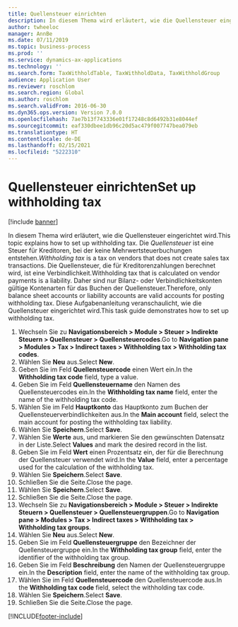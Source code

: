 ```yaml
---
title: Quellensteuer einrichten
description: In diesem Thema wird erläutert, wie die Quellensteuer eingerichtet wird.
author: twheeloc
manager: AnnBe
ms.date: 07/11/2019
ms.topic: business-process
ms.prod: ''
ms.service: dynamics-ax-applications
ms.technology: ''
ms.search.form: TaxWithholdTable, TaxWithholdData, TaxWithholdGroup
audience: Application User
ms.reviewer: roschlom
ms.search.region: Global
ms.author: roschlom
ms.search.validFrom: 2016-06-30
ms.dyn365.ops.version: Version 7.0.0
ms.openlocfilehash: 7ae7b13f743336e01f17248c8d6492b31e8044ef
ms.sourcegitcommit: eaf330dbee1db96c20d5ac479f007747bea079eb
ms.translationtype: HT
ms.contentlocale: de-DE
ms.lasthandoff: 02/15/2021
ms.locfileid: "5222310"
---
```

# <a name="set-up-withholding-tax"></a><span data-ttu-id="a280f-103">Quellensteuer einrichten</span><span class="sxs-lookup"><span data-stu-id="a280f-103">Set up withholding tax</span></span>

[!include [banner](../../includes/banner.md)]

<span data-ttu-id="a280f-104">In diesem Thema wird erläutert, wie die Quellensteuer eingerichtet wird.</span><span class="sxs-lookup"><span data-stu-id="a280f-104">This topic explains how to set up withholding tax.</span></span> <span data-ttu-id="a280f-105">Die *Quellensteuer* ist eine Steuer für Kreditoren, bei der keine Mehrwertsteuerbuchungen entstehen.</span><span class="sxs-lookup"><span data-stu-id="a280f-105">*Withholding tax* is a tax on vendors that does not create sales tax transactions.</span></span> <span data-ttu-id="a280f-106">Die Quellensteuer, die für Kreditorenzahlungen berechnet wird, ist eine Verbindlichkeit.</span><span class="sxs-lookup"><span data-stu-id="a280f-106">Withholding tax that is calculated on vendor payments is a liability.</span></span> <span data-ttu-id="a280f-107">Daher sind nur Bilanz- oder Verbindlichkeitskonten gültige Kontenarten für das Buchen der Quellensteuer.</span><span class="sxs-lookup"><span data-stu-id="a280f-107">Therefore, only balance sheet accounts or liability accounts are valid accounts for posting withholding tax.</span></span> <span data-ttu-id="a280f-108">Diese Aufgabenanleitung veranschaulicht, wie die Quellensteuer eingerichtet wird.</span><span class="sxs-lookup"><span data-stu-id="a280f-108">This task guide demonstrates how to set up withholding tax.</span></span>

1. <span data-ttu-id="a280f-109">Wechseln Sie zu **Navigationsbereich > Module > Steuer > Indirekte Steuern > Quellensteuer > Quellensteuercodes**.</span><span class="sxs-lookup"><span data-stu-id="a280f-109">Go to **Navigation pane > Modules > Tax > Indirect taxes > Withholding tax > Withholding tax codes**.</span></span>
2. <span data-ttu-id="a280f-110">Wählen Sie **Neu** aus.</span><span class="sxs-lookup"><span data-stu-id="a280f-110">Select **New**.</span></span>
3. <span data-ttu-id="a280f-111">Geben Sie im Feld **Quellensteuercode** einen Wert ein.</span><span class="sxs-lookup"><span data-stu-id="a280f-111">In the **Withholding tax code** field, type a value.</span></span>
4. <span data-ttu-id="a280f-112">Geben Sie im Feld **Quellensteuername** den Namen des Quellensteuercodes ein.</span><span class="sxs-lookup"><span data-stu-id="a280f-112">In the **Withholding tax name** field, enter the name of the withholding tax code.</span></span>
5. <span data-ttu-id="a280f-113">Wählen Sie im Feld **Hauptkonto** das Hauptkonto zum Buchen der Quellensteuerverbindlichkeiten aus.</span><span class="sxs-lookup"><span data-stu-id="a280f-113">In the **Main account** field, select the main account for posting the withholding tax liability.</span></span>
6. <span data-ttu-id="a280f-114">Wählen Sie **Speichern**.</span><span class="sxs-lookup"><span data-stu-id="a280f-114">Select **Save**.</span></span>
7. <span data-ttu-id="a280f-115">Wählen Sie **Werte** aus, und markieren Sie den gewünschten Datensatz in der Liste.</span><span class="sxs-lookup"><span data-stu-id="a280f-115">Select **Values** and mark the desired record in the list.</span></span>
8. <span data-ttu-id="a280f-116">Geben Sie im Feld **Wert** einen Prozentsatz ein, der für die Berechnung der Quellensteuer verwendet wird.</span><span class="sxs-lookup"><span data-stu-id="a280f-116">In the **Value** field, enter a percentage used for the calculation of the withholding tax.</span></span>
9. <span data-ttu-id="a280f-117">Wählen Sie **Speichern**.</span><span class="sxs-lookup"><span data-stu-id="a280f-117">Select **Save**.</span></span>
10. <span data-ttu-id="a280f-118">Schließen Sie die Seite.</span><span class="sxs-lookup"><span data-stu-id="a280f-118">Close the page.</span></span>
11. <span data-ttu-id="a280f-119">Wählen Sie **Speichern**.</span><span class="sxs-lookup"><span data-stu-id="a280f-119">Select **Save**.</span></span>
12. <span data-ttu-id="a280f-120">Schließen Sie die Seite.</span><span class="sxs-lookup"><span data-stu-id="a280f-120">Close the page.</span></span>
13. <span data-ttu-id="a280f-121">Wechseln Sie zu **Navigationsbereich > Module > Steuer > Indirekte Steuern > Quellensteuer > Quellensteuergruppen**.</span><span class="sxs-lookup"><span data-stu-id="a280f-121">Go to **Navigation pane > Modules > Tax > Indirect taxes > Withholding tax > Withholding tax groups**.</span></span>
14. <span data-ttu-id="a280f-122">Wählen Sie **Neu** aus.</span><span class="sxs-lookup"><span data-stu-id="a280f-122">Select **New**.</span></span>
15. <span data-ttu-id="a280f-123">Geben Sie im Feld **Quellensteuergruppe** den Bezeichner der Quellensteuergruppe ein.</span><span class="sxs-lookup"><span data-stu-id="a280f-123">In the **Withholding tax group** field, enter the identifier of the withholding tax group.</span></span>
16. <span data-ttu-id="a280f-124">Geben Sie im Feld **Beschreibung** den Namen der Quellensteuergruppe ein.</span><span class="sxs-lookup"><span data-stu-id="a280f-124">In the **Description** field, enter the name of the withholding tax group.</span></span>
17. <span data-ttu-id="a280f-125">Wählen Sie im Feld **Quellensteuercode** den Quellensteuercode aus.</span><span class="sxs-lookup"><span data-stu-id="a280f-125">In the **Withholding tax code** field, select the withholding tax code.</span></span>
18. <span data-ttu-id="a280f-126">Wählen Sie **Speichern**.</span><span class="sxs-lookup"><span data-stu-id="a280f-126">Select **Save**.</span></span>
19. <span data-ttu-id="a280f-127">Schließen Sie die Seite.</span><span class="sxs-lookup"><span data-stu-id="a280f-127">Close the page.</span></span>



[!INCLUDE[footer-include](../../../includes/footer-banner.md)]